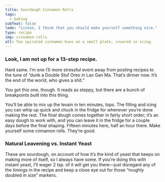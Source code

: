 ```yaml
---
title: Sourdough Cinnamon Rolls
tags:
  - baking
subfeat: false
lede: "Listen, I think that you should make yourself something nice."
type: recipe
img: cinnamon-rolls
alt: Two spiraled cinnamon buns on a small plate, covered in icing.
---
```


### Look, I am not up for a 13-step recipe.

Hard same. I’m one (1) more stressful event away from posting recipes to the tune of “dunk a Double Stuf Oreo in Lao Gan Ma. That’s dinner now. It’s the end of the world; who gives a shit.”

You got this one, though. It reads as steppy, but there are a bunch of breakpoints built into this thing.

You’ll be able to mix up the levain in ten minutes, tops. The filling and icing you can whip up quick and chuck in the fridge for whenever you’re done making the rest. The final dough comes together in fairly short order; it’s an easy dough to work with, and you can leave it in the fridge for a couple days before the final shaping. Fifteen minutes here, half an hour there. Make yourself some cinnamon rolls. They’re good.

### Natural Leavening vs. Instant Yeast

These are sourdough, on account of how it’s the kind of yeast that keeps on making more of itself, so I always have some. If you’re doing this with instant yeast, I’ll wager 2 tsp. of it will get you there—just disregard any of the timings in the recipe and keep a close eye out for those “roughly doubled in size” markers.